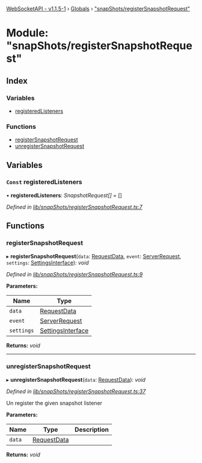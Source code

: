 [WebSocketAPI - v1.1.5-1](../README.md) › [Globals](../globals.md) › ["snapShots/registerSnapshotRequest"](_snapshots_registersnapshotrequest_.md)

# Module: "snapShots/registerSnapshotRequest"

## Index

### Variables

* [registeredListeners](_snapshots_registersnapshotrequest_.md#const-registeredlisteners)

### Functions

* [registerSnapshotRequest](_snapshots_registersnapshotrequest_.md#registersnapshotrequest)
* [unregisterSnapshotRequest](_snapshots_registersnapshotrequest_.md#unregistersnapshotrequest)

## Variables

### `Const` registeredListeners

• **registeredListeners**: *SnapshotRequest[]* = []

*Defined in [lib/snapShots/registerSnapshotRequest.ts:7](https://github.com/T-Reimer/WebSocketAPI/blob/230abad/lib/snapShots/registerSnapshotRequest.ts#L7)*

## Functions

###  registerSnapshotRequest

▸ **registerSnapshotRequest**(`data`: [RequestData](../interfaces/_requestdata_.requestdata.md), `event`: [ServerRequest](../classes/_serverrequest_.serverrequest.md), `settings`: [SettingsInterface](../interfaces/_index_.settingsinterface.md)): *void*

*Defined in [lib/snapShots/registerSnapshotRequest.ts:9](https://github.com/T-Reimer/WebSocketAPI/blob/230abad/lib/snapShots/registerSnapshotRequest.ts#L9)*

**Parameters:**

Name | Type |
------ | ------ |
`data` | [RequestData](../interfaces/_requestdata_.requestdata.md) |
`event` | [ServerRequest](../classes/_serverrequest_.serverrequest.md) |
`settings` | [SettingsInterface](../interfaces/_index_.settingsinterface.md) |

**Returns:** *void*

___

###  unregisterSnapshotRequest

▸ **unregisterSnapshotRequest**(`data`: [RequestData](../interfaces/_requestdata_.requestdata.md)): *void*

*Defined in [lib/snapShots/registerSnapshotRequest.ts:37](https://github.com/T-Reimer/WebSocketAPI/blob/230abad/lib/snapShots/registerSnapshotRequest.ts#L37)*

Un register the given snapshot listener

**Parameters:**

Name | Type | Description |
------ | ------ | ------ |
`data` | [RequestData](../interfaces/_requestdata_.requestdata.md) |   |

**Returns:** *void*
